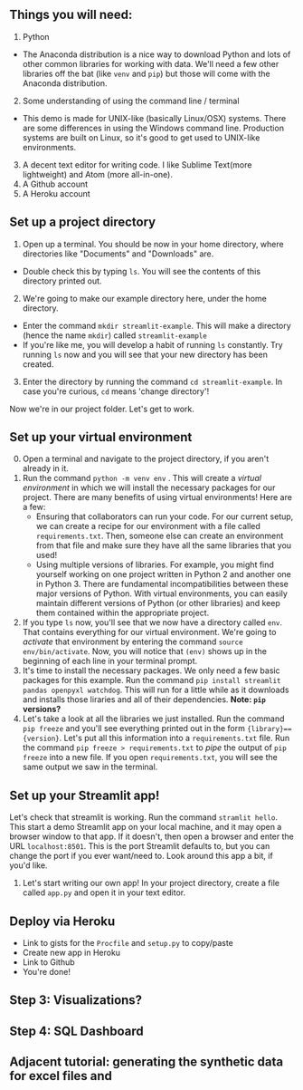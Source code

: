 ## Things you will need:
1. Python
* The Anaconda distribution is a nice way to download Python and lots of other common libraries for working with data. We'll need a few other libraries off the bat (like `venv` and `pip`) but those will come with the Anaconda distribution.
2. Some understanding of using the command line / terminal
* This demo is made for UNIX-like (basically Linux/OSX) systems. There are some differences in using the Windows command line. Production systems are built on Linux, so it's good to get used to UNIX-like environments.
3. A decent text editor for writing code. I like Sublime Text(more lightweight) and Atom (more all-in-one).
4. A Github account
5. A Heroku account

## Set up a project directory
1. Open up a terminal. You should be now in your home directory, where directories like "Documents" and "Downloads" are. 
* Double check this by typing `ls`. You will see the contents of this directory printed out. 
2. We're going to make our example directory here, under the home directory. 
* Enter the command `mkdir streamlit-example`. This will make a directory (hence the name `mkdir`) called `streamlit-example`
* If you're like me, you will develop a habit of running `ls` constantly. Try running `ls` now and you will see that your new directory has been created. 
3. Enter the directory by running the command `cd streamlit-example`. In case you're curious, `cd` means 'change directory'!

Now we're in our project folder. Let's get to work. 

## Set up your virtual environment

0. Open a terminal and navigate to the project directory, if you aren't already in it. 
1. Run the command `python -m venv env` . This will create a *virtual environment* in which we will install the necessary packages for our project. There are many benefits of using virtual environments! Here are a few:
	* Ensuring that collaborators can run your code. For our current setup, we can create a recipe for our environment with a file called `requirements.txt`. Then, someone else can create an environment from that file and make sure they have all the same libraries that you used!
	* Using multiple versions of libraries. For example, you might find yourself working on one project written in Python 2 and another one in Python 3. There are fundamental incompatibilities between these major versions of Python. With virtual environments, you can easily maintain different versions of Python (or other libraries) and keep them contained within the appropriate project.
2. If you type `ls` now, you'll see that we now have a directory called `env`. That contains everything for our virtual environment. We're going to *activate* that environment by entering the command `source env/bin/activate`. Now, you will notice that `(env)` shows up in the beginning of each line in your terminal prompt. 
3. It's time to install the necessary packages. We only need a few basic packages for this example. Run the command `pip install streamlit pandas openpyxl watchdog`. This will run for a little while as it downloads and installs those liraries and all of their dependencies. **Note: `pip` versions?**
4. Let's take a look at all the libraries we just installed. Run the command `pip freeze` and you'll see everything printed out in the form `{library}=={version}`. Let's put all this information into a `requirements.txt` file. Run the command `pip freeze > requirements.txt` to *pipe* the output of `pip freeze` into a new file. If you open `requirements.txt`, you will see the same output we saw in the terminal. 

## Set up your Streamlit app!
Let's check that streamlit is working. Run the command `stramlit hello`. This start a demo Streamlit app on your local machine, and it may open a browser window to that app. If it doesn't, then open a browser and enter the URL `localhost:8501`. This is the port Streamlit defaults to, but you can change the port if you ever want/need to. Look around this app a bit, if you'd like. 

1. Let's start writing our own app! In your project directory, create a file called `app.py` and open it in your text editor.


## Deploy via Heroku
* Link to gists for the `Procfile` and `setup.py` to copy/paste
* Create new app in Heroku
* Link to Github
* You're done! 


## Step 3: Visualizations?
## Step 4: SQL Dashboard

## Adjacent tutorial: generating the synthetic data for excel files and 